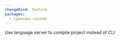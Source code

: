 ```yaml
---
changeKind: feature
packages:
  - typespec-vscode
---
```


Use language server to compile project instead of CLI